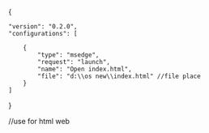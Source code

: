{

    "version": "0.2.0",
    "configurations": [
    
        {
            "type": "msedge",
            "request": "launch",
            "name": "Open index.html", 
            "file": "d:\\os new\\index.html" //file place
        }
    ]
}

//use for html web
